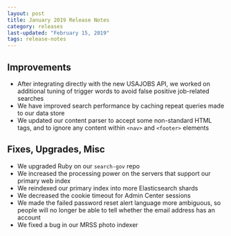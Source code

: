 ```yaml
---
layout: post
title: January 2019 Release Notes
category: releases
last-updated: "February 15, 2019"
tags: release-notes
---
```


## Improvements

* After integrating directly with the new USAJOBS API, we worked on additional tuning of trigger words to avoid false positive job-related searches
* We have improved search performance by caching repeat queries made to our data store
* We updated our content parser to accept some non-standard HTML tags, and to ignore any content within `<nav>` and `<footer>` elements

## Fixes, Upgrades, Misc

* We upgraded Ruby on our `search-gov` repo
* We increased the processing power on the servers that support our primary web index
* We reindexed our primary index into more Elasticsearch shards
* We decreased the cookie timeout for Admin Center sessions
* We made the failed password reset alert language more ambiguous, so people will no longer be able to tell whether the email address has an account
* We fixed a bug in our MRSS photo indexer
